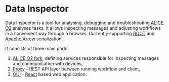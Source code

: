 # Data Inspector
Data Inspector is a tool for analysing, debugging and troubleshooting [ALICE O2](https://github.com/AliceO2Group/AliceO2) analyses tasks.
It allows inspecting messages and adjusting workflows in a convenient way through a browser. 
Currently supporting [ROOT](https://root.cern/) and [Apache Arrow](https://arrow.apache.org/) serialization.

It consists of three main parts.

1. [ALICE O2 fork](https://github.com/O2DataInspector/AliceO2/tree/DataInspector), defining services responsible for inspecting messages and communication with devices,
2. [Proxy](https://github.com/O2DataInspector/DataInspector) - REST API layer between running workflow and client,
3. [GUI](https://github.com/O2DataInspector/DataInspectorGUI) - [React](https://reactjs.org/) based web application.